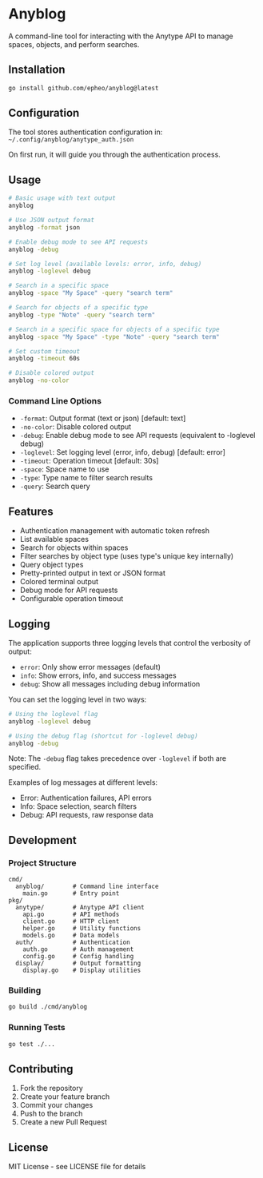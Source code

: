 # Anyblog

A command-line tool for interacting with the Anytype API to manage spaces, objects, and perform searches.

## Installation

```bash
go install github.com/epheo/anyblog@latest
```

## Configuration

The tool stores authentication configuration in:
`~/.config/anyblog/anytype_auth.json`

On first run, it will guide you through the authentication process.

## Usage

```bash
# Basic usage with text output
anyblog

# Use JSON output format
anyblog -format json

# Enable debug mode to see API requests
anyblog -debug

# Set log level (available levels: error, info, debug)
anyblog -loglevel debug

# Search in a specific space
anyblog -space "My Space" -query "search term"

# Search for objects of a specific type
anyblog -type "Note" -query "search term"

# Search in a specific space for objects of a specific type
anyblog -space "My Space" -type "Note" -query "search term"

# Set custom timeout
anyblog -timeout 60s

# Disable colored output
anyblog -no-color
```

### Command Line Options

- `-format`: Output format (text or json) [default: text]
- `-no-color`: Disable colored output
- `-debug`: Enable debug mode to see API requests (equivalent to -loglevel debug)
- `-loglevel`: Set logging level (error, info, debug) [default: error]
- `-timeout`: Operation timeout [default: 30s]
- `-space`: Space name to use
- `-type`: Type name to filter search results
- `-query`: Search query

## Features

- Authentication management with automatic token refresh
- List available spaces
- Search for objects within spaces
- Filter searches by object type (uses type's unique key internally)
- Query object types
- Pretty-printed output in text or JSON format
- Colored terminal output
- Debug mode for API requests
- Configurable operation timeout

## Logging

The application supports three logging levels that control the verbosity of output:

- `error`: Only show error messages (default)
- `info`: Show errors, info, and success messages
- `debug`: Show all messages including debug information

You can set the logging level in two ways:

```bash
# Using the loglevel flag
anyblog -loglevel debug

# Using the debug flag (shortcut for -loglevel debug)
anyblog -debug
```

Note: The `-debug` flag takes precedence over `-loglevel` if both are specified.

Examples of log messages at different levels:

- Error: Authentication failures, API errors
- Info: Space selection, search filters
- Debug: API requests, raw response data

## Development

### Project Structure

```
cmd/
  anyblog/        # Command line interface
    main.go       # Entry point
pkg/
  anytype/        # Anytype API client
    api.go        # API methods
    client.go     # HTTP client
    helper.go     # Utility functions
    models.go     # Data models
  auth/           # Authentication
    auth.go       # Auth management
    config.go     # Config handling
  display/        # Output formatting
    display.go    # Display utilities
```

### Building

```bash
go build ./cmd/anyblog
```

### Running Tests

```bash
go test ./...
```

## Contributing

1. Fork the repository
2. Create your feature branch
3. Commit your changes
4. Push to the branch
5. Create a new Pull Request

## License

MIT License - see LICENSE file for details
